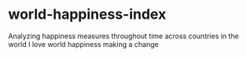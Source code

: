 # world-happiness-index
Analyzing happiness measures throughout time across countries in the world
I love world happiness
making a change 
